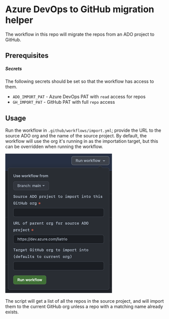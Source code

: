 # Azure DevOps to GitHub migration helper

The workflow in this repo will migrate the repos from an ADO project to GitHub.

## Prerequisites
##### Secrets
The following secrets should be set so that the workflow has access to them.
* `ADO_IMPORT_PAT` - Azure DevOps PAT with `read` access for repos
* `GH_IMPORT_PAT` - GitHub PAT with full `repo` access

## Usage
Run the workflow in `.github/workflows/import.yml`; provide the URL to the source ADO org and the name of the source project. 
By default, the workflow will use the org it's running in as the importation target, but this can be overridden when running the workflow.

![run workflow interface](img/run_workflow.png)

The script will get a list of all the repos in the source project, and will import them to the current GitHub org unless a repo with a matching name already exists.
